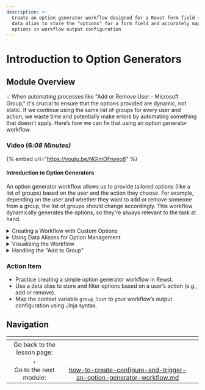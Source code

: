 ```yaml
---
description: >-
  Create an option generator workflow designed for a Rewst form field + Use a
  data alias to store the "options" for a form field and accurately map those
  options in workflow output configuration
---
```


# Introduction to Option Generators

## Module Overview

:bulb: When automating processes like "Add or Remove User - Microsoft Group," it's crucial to ensure that the options provided are dynamic, not static. If we continue using the same list of groups for every user and action, we waste time and potentially make errors by automating something that doesn’t apply. Here’s how we can fix that using an option generator workflow.

### Video (&#x36;_:08 Minutes)_

{% embed url="https://youtu.be/NGImOFnyeo8" %}

#### Introduction to Option Generators

An option generator workflow allows us to provide tailored options (like a list of groups) based on the user and the action they choose. For example, depending on the user and whether they want to add or remove someone from a group, the list of groups should change accordingly. This workflow dynamically generates the options, so they're always relevant to the task at hand.

<details>

<summary>Creating a Workflow with Custom Options</summary>

To implement this, follow these key steps:

1. **Determine the Options:**&#x20;

First, **decide** what options need to be displayed based on the user’s selection. For example, the list of groups should change depending on whether the action is to "add" or "remove" a user.

2. **Store the Options:**&#x20;

We will **create** a context variable to store these options. In this case, let’s call the variable `group_list`. This will allow us to easily reference the list of groups at any stage of the workflow.

3. **Map the Options in Workflow Output:**&#x20;

Finally, reference the `group_list` variable in your workflow output. This will ensure the relevant options appear in the Rewst form field.

</details>

<details>

<summary>Using Data Aliases for Option Management</summary>

The context variable `group_list` will be populated through a data alias, a concept covered in the Jinja lesson. A data alias allows you to store and manipulate the data returned by your workflow actions. In our example, it stores the list of groups—filtered dynamically based on the user and action.

</details>

<details>

<summary>Visualizing the Workflow</summary>

Before building the option generator, it’s helpful to sketch out your workflow to clarify the inputs and outputs:

* **Inputs:** The user and action determine which groups to show.
* **Outputs:** Two lists of groups:
  * One list contains the user's current groups (for removing a user).
  * One list contains groups that the user is not a member of yet (for adding the user to new groups).

In this workflow, the first action is a decision point: "add to group" or "remove from group." Each option leads to different steps, such as retrieving the user's current groups or generating a list of groups they can join.

</details>

<details>

<summary>Handling the "Add to Group"</summary>

For the "add" action, we need to **create** a new list by subtracting the user's current groups from the total list of groups. To do this, you can use list comprehension within the Jinja code for your data alias, `group_list`.

In both cases (add or remove), we end up with the context variable `group_list` that stores the relevant groups for that user. This is then mapped to the Rewst form field using the variable `{{ CTX.group_list }}` in the workflow output configuration.

</details>

### Action Item

* Practice creating a simple option generator workflow in Rewst.
* Use a data alias to store and filter options based on a user’s action (e.g., add or remove).
* Map the context variable `group_list` to your workflow’s output configuration using Jinja syntax.



## Navigation

<table data-card-size="large" data-column-title-hidden data-view="cards" data-full-width="false"><thead><tr><th align="center"></th><th align="center"></th><th data-hidden data-card-target data-type="content-ref"></th></tr></thead><tbody><tr><td align="center">Go back to the lesson page:<br><a data-mention href="./">.</a></td><td align="center"></td><td></td></tr><tr><td align="center">Go to the next module:</td><td align="center"><a data-mention href="how-to-create-configure-and-trigger-an-option-generator-workflow.md">how-to-create-configure-and-trigger-an-option-generator-workflow.md</a></td><td></td></tr></tbody></table>
